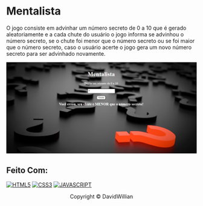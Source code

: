 # Mentalista

O jogo consiste em advinhar um número secreto de 0 a 10 que é gerado aleatoriamente e a cada chute do usuário o jogo informa se advinhou o número secreto, se o chute foi menor que o número secreto ou se foi maior que o número secreto, caso o usuário acerte o jogo gera um novo número secreto para ser advinhado novamente.

<img src="img/tela.png" alt="jogo mentalista">

## Feito Com:
[![HTML5](https://img.shields.io/badge/HTML5-E34F26?style=for-the-badge&logo=html5&logoColor=white)](https://developer.mozilla.org/pt-BR/docs/Web/HTML)
[![CSS3](https://img.shields.io/badge/CSS3-1572B6?style=for-the-badge&logo=css3&logoColor=white)](https://developer.mozilla.org/pt-BR/docs/Web/CSS)
[![JAVASCRIPT](https://img.shields.io/badge/JavaScript-F7DF1E?style=for-the-badge&logo=javascript&logoColor=black)](https://developer.mozilla.org/pt-BR/docs/Web/JavaScript)

<p align="center">Copyright © DavidWillian</p>
